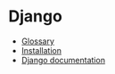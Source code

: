 # Django

- [Glossary](glossary.md)
- [Installation](installation.md)
- [Django documentation](documentation.md)
